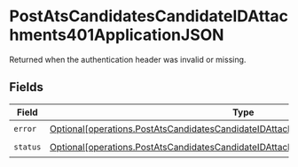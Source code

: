 # PostAtsCandidatesCandidateIDAttachments401ApplicationJSON

Returned when the authentication header was invalid or missing.


## Fields

| Field                                                                                                                                                                                  | Type                                                                                                                                                                                   | Required                                                                                                                                                                               | Description                                                                                                                                                                            |
| -------------------------------------------------------------------------------------------------------------------------------------------------------------------------------------- | -------------------------------------------------------------------------------------------------------------------------------------------------------------------------------------- | -------------------------------------------------------------------------------------------------------------------------------------------------------------------------------------- | -------------------------------------------------------------------------------------------------------------------------------------------------------------------------------------- |
| `error`                                                                                                                                                                                | [Optional[operations.PostAtsCandidatesCandidateIDAttachments401ApplicationJSONError]](undefined/models/operations/postatscandidatescandidateidattachments401applicationjsonerror.md)   | :heavy_check_mark:                                                                                                                                                                     | N/A                                                                                                                                                                                    |
| `status`                                                                                                                                                                               | [Optional[operations.PostAtsCandidatesCandidateIDAttachments401ApplicationJSONStatus]](undefined/models/operations/postatscandidatescandidateidattachments401applicationjsonstatus.md) | :heavy_check_mark:                                                                                                                                                                     | N/A                                                                                                                                                                                    |